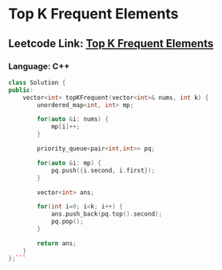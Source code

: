 # Top K Frequent Elements

## Leetcode Link: [Top K Frequent Elements](https://leetcode.com/problems/top-k-frequent-elements/)
### Language: C++

```cpp
class Solution {
public:
    vector<int> topKFrequent(vector<int>& nums, int k) {
        unordered_map<int, int> mp;

        for(auto &i: nums) {
            mp[i]++;
        }

        priority_queue<pair<int,int>> pq;

        for(auto &i: mp) {
            pq.push({i.second, i.first});
        }

        vector<int> ans;

        for(int i=0; i<k; i++) {
            ans.push_back(pq.top().second);
            pq.pop();
        }

        return ans;
    }
};```



